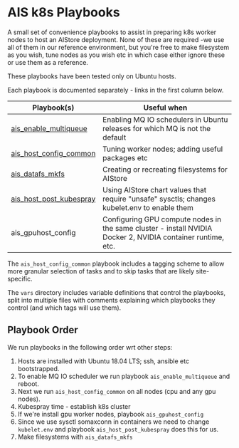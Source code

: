 # AIS k8s Playbooks

A small set of convenience playbooks to assist in preparing k8s worker nodes to
host an AIStore deployment. None of these are required -we use all of them in our
reference environment, but you're free to make filesystem as you wish, tune nodes
as you wish etc in which case either ignore these or use them as a reference.

These playbooks have been tested only on Ubuntu hosts.

Each playbook is documented separately - links in the first column below.

Playbook(s) | Useful when
----------- | -----------
[ais_enable_multiqueue](docs/ais_enable_multiqueue.md) | Enabling MQ IO schedulers in Ubuntu releases for which MQ is not the default
[ais_host_config_common](docs/ais_host_config_common.md) | Tuning worker nodes; adding useful packages etc
[ais_datafs_mkfs](docs/ais_datafs.md) | Creating or recreating filesystems for AIStore
[ais_host_post_kubespray](docs/ais_host_post_kubespray.md) | Using AIStore chart values that require "unsafe" sysctls; changes kubelet.env to enable them
ais_gpuhost_config | Configuring GPU compute nodes in the same cluster - install NVIDIA Docker 2, NVIDIA container runtime, etc.

The `ais_host_config_common` playbook includes a tagging scheme to allow
more granular selection of tasks and to skip tasks that are likely site-specific.

The `vars` directory includes variable definitions that control the playbooks,
split into multiple files with comments explaining which playbooks they control
(and which tags will use them).

## Playbook Order

We run playbooks in the following order wrt other steps:

1. Hosts are installed with Ubuntu 18.04 LTS; ssh, ansible etc bootstrapped.
1. To enable MQ IO scheduler we run playbook `ais_enable_multiqueue` and reboot.
1. Next we run `ais_host_config_common` on all nodes (cpu and any gpu nodes).
1. Kubespray time - establish k8s cluster
1. If we're install gpu worker nodes, playbook `ais_gpuhost_config`
1. Since we use sysctl somaxconn in containers we need to change `kubelet.env` and playbook `ais_host_post_kubespray` does this for us.
1. Make filesystems with `ais_datafs_mkfs`